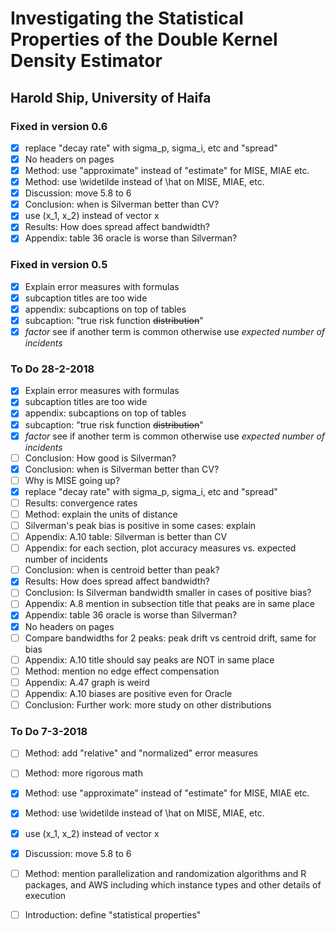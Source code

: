 # Investigating the Statistical Properties of the Double Kernel Density Estimator
## Harold Ship, University of Haifa

### Fixed in version 0.6
 - [x] replace "decay rate" with sigma_p, sigma_i, etc and "spread"
 - [x] No headers on pages
 - [x] Method: use "approximate" instead of "estimate" for MISE, MIAE etc.
 - [x] Method: use \widetilde instead of \hat on MISE, MIAE, etc.
 - [x] Discussion: move 5.8 to 6
 - [x] Conclusion: when is Silverman better than CV?
 - [x] use (x_1, x_2) instead of vector x
 - [x] Results: How does spread affect bandwidth?
 - [x] Appendix: table 36 oracle is worse than Silverman?
   
### Fixed in version 0.5
 - [x] Explain error measures with formulas
 - [x] subcaption titles are too wide
 - [x] appendix: subcaptions on top of tables
 - [x] subcaption: "true risk function <del>distribution</del>"
 - [x] *factor* see if another term is common otherwise use *expected number of incidents*

### To Do 28-2-2018

 - [x] Explain error measures with formulas
 - [x] subcaption titles are too wide
 - [x] appendix: subcaptions on top of tables
 - [x] subcaption: "true risk function <del>distribution</del>"
 - [x] *factor* see if another term is common otherwise use *expected number of incidents*
 - [ ] Conclusion: How good is Silverman?
 - [x] Conclusion: when is Silverman better than CV?
 - [ ] Why is MISE going up?
 - [x] replace "decay rate" with sigma_p, sigma_i, etc and "spread"
 - [ ] Results: convergence rates
 - [ ] Method: explain the units of distance
 - [ ] Silverman's peak bias is positive in some cases: explain
 - [ ] Appendix: A.10 table: Silverman is better than CV
 - [ ] Appendix: for each section, plot accuracy measures vs. expected number of incidents
 - [ ] Conclusion: when is centroid better than peak?
 - [x] Results: How does spread affect bandwidth?
 - [ ] Conclusion: Is Silverman bandwidth smaller in cases of positive bias?
 - [ ] Appendix: A.8 mention in subsection title that peaks are in same place
 - [x] Appendix: table 36 oracle is worse than Silverman?
 - [x] No headers on pages
 - [ ] Compare bandwidths for 2 peaks: peak drift vs centroid drift, same for bias
 - [ ] Appendix: A.10 title should say peaks are NOT in same place
 - [ ] Method: mention no edge effect compensation
 - [ ] Appendix: A.47 graph is weird
 - [ ] Appendix: A.10 biases are positive even for Oracle
 - [ ] Conclusion: Further work: more study on other distributions

### To Do 7-3-2018
 - [ ] Method: add "relative" and "normalized" error measures
 - [ ] Method: more rigorous math
 - [x] Method: use "approximate" instead of "estimate" for MISE, MIAE etc.
 - [x] Method: use \widetilde instead of \hat on MISE, MIAE, etc.
 - [x] use (x_1, x_2) instead of vector x
 - [x] Discussion: move 5.8 to 6
 - [ ] Method: mention parallelization and randomization algorithms and R packages, and AWS including which instance types and other details of execution
 - [ ] Introduction: define "statistical properties"
 